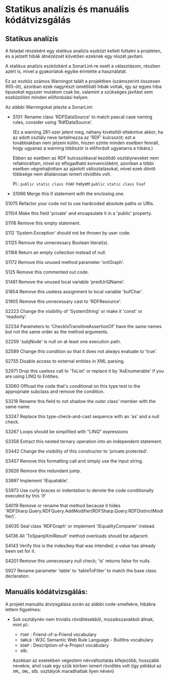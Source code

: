 # Statikus analízis és manuális kódátvizsgálás

## Statikus analízis

A feladat részeként egy statikus analízis eszközt kellett futtatni a projekten, és a jelzett hibák átnézézsét követően ezeknek egy részét javítani.

A statikus analízis eszközként a SonarLint-re esett a választásom, részben azért is, mivel a gyakorlatok egyike érintette a használatát.

Ez az eszköz számos Warningot talált a projektben (számszerint összesen 905-öt), azonban ezek nagyrészt ismétlődő hibák voltak, így az egyes hiba típusokat egyszer mutatom csak be, valamint a szükséges javítást sem eszközölöm minden előfordulási helyen.



Az alábbi Warningokat jelezte a SonarLint:

- S101: Rename class 'RDFDataSource' to match pascal case naming rules, consider using 'RdfDataSource'.

    (Ez a warning 281-szer jelent meg, néhany kivételtől eltekintve akkor, ha az adott osztály neve tartalmazza az 'RDF' kulcsszót; ezt a továbbiakban nem jelzem külön, hiszen szinte minden esetben fennáll, hogy ugyanaz a warning többször is előfordult ugyanarra a hibára.)

    Ebben az esetben az RDF kulcsszókaval kezdődő osztályneveket nem refaktoráltam, mivel ez elfogadható konvencióként, azonban a többi esetben végrehajtottam az ajánlott változtatásokat, mivel ezek döntő többsége nem általánosan ismert rövidítés volt.

    Pl.: `public static class FOAF` helyett `public static class Foaf`



- S1066	Merge this if statement with the enclosing one.


S1075	Refactor your code not to use hardcoded absolute paths or URIs.



S1104	Make this field 'private' and encapsulate it in a 'public' property.


S1116	Remove this empty statement.


S112	'System.Exception' should not be thrown by user code.


S1125	Remove the unnecessary Boolean literal(s).


S1168	Return an empty collection instead of null.



S1172	Remove this unused method parameter 'ontGraph'.


S125	Remove this commented out code.


S1481	Remove the unused local variable 'predUriQName'.


S1854	Remove this useless assignment to local variable 'bufChar'.


S1905	Remove this unnecessary cast to 'RDFResource'.


S2223	Change the visibility of 'SystemString' or make it 'const' or 'readonly'.


S2234	Parameters to 'CheckIsTransitiveAssertionOf' have the same names but not the same order as the method arguments.


S2259	'subjNode' is null on at least one execution path.



S2589	Change this condition so that it does not always evaluate to 'true'.


S2755	Disable access to external entities in XML parsing.


S2971	Drop this useless call to 'ToList' or replace it by 'AsEnumerable' if you are using LINQ to Entities.


S3060	Offload the code that's conditional on this type test to the appropriate subclass and remove the condition.


S3218	Rename this field to not shadow the outer class' member with the same name.


S3247	Replace this type-check-and-cast sequence with an 'as' and a null check.


S3267	Loops should be simplified with "LINQ" expressions


S3358	Extract this nested ternary operation into an independent statement.


S3442	Change the visibility of this constructor to 'private protected'.


S3457	Remove this formatting call and simply use the input string.


S3626	Remove this redundant jump.


S3897	Implement 'IEquatable<RDFMemoryStore>'.


S3973	Use curly braces or indentation to denote the code conditionally executed by this 'if'


S4019	Remove or rename that method because it hides 'RDFSharp.Query.RDFQuery.AddModifier<T>(RDFSharp.Query.RDFDistinctModifier)'.


S4035	Seal class 'RDFGraph' or implement 'IEqualityComparer<T>' instead.


S4136	All 'ToSparqlXmlResult' method overloads should be adjacent.


S4143	Verify this is the index/key that was intended; a value has already been set for it.


S4201	Remove this unnecessary null check; 'is' returns false for nulls.


S927	Rename parameter 'table' to 'tableToFilter' to match the base class declaration.




## Manuális kódátvizsgálás:

A projekt manuális átvizsgálása során az alábbi code-smellekre, hibákra lettem figyelmes:

- Sok osztálynév nem triviális rövidítésekből, mozaikszavakból állnak, mint pl.:

    - `FOAF` : Friend-of-a-Friend vocabulary
    - `SWRLB` : W3C Semantic Web Rule Language - BuiltIns vocabulary
    - `DOAP` : Description-of-a-Project vocabulary
    - stb.

    Azokban az esetekben végeztem névváltoztatás kifejezőbb, hosszabb nevekre, ahol csak egy szűk körben ismert rövidítés volt (így például az `XML`, `OWL`, stb. osztályok maradhattak ilyen néven)